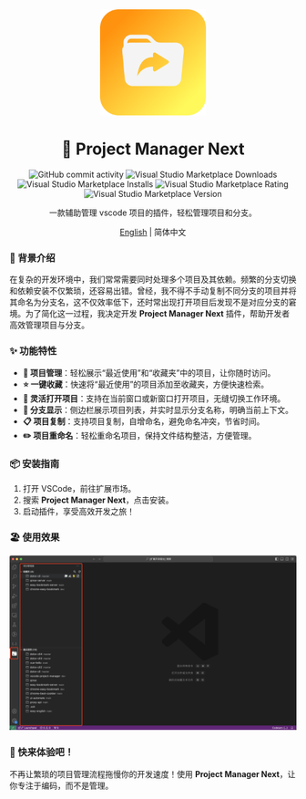 <div align="center">

<img src="https://raw.githubusercontent.com/Dolov/vscode-project-manager/d92f35932d87b5692867752a4563fcb7f576123c/icon.svg" width="186" />

# 🌟 Project Manager Next

![GitHub commit activity](https://img.shields.io/github/commit-activity/y/dolov/vscode-project-manager)
![Visual Studio Marketplace Downloads](https://img.shields.io/visual-studio-marketplace/d/dolov.Project-manager-next)
![Visual Studio Marketplace Installs](https://img.shields.io/visual-studio-marketplace/i/dolov.Project-manager-next)
![Visual Studio Marketplace Rating](https://img.shields.io/visual-studio-marketplace/r/dolov.Project-manager-next)
![Visual Studio Marketplace Version](https://img.shields.io/visual-studio-marketplace/v/dolov.Project-manager-next)

</div>

<div align="center">

一款辅助管理 vscode 项目的插件，轻松管理项目和分支。

[English](./README.en-US.md) | 简体中文

</div>

### 🚀 背景介绍

在复杂的开发环境中，我们常常需要同时处理多个项目及其依赖。频繁的分支切换和依赖安装不仅繁琐，还容易出错。曾经，我不得不手动复制不同分支的项目并将其命名为分支名，这不仅效率低下，还时常出现打开项目后发现不是对应分支的窘境。为了简化这一过程，我决定开发 **Project Manager Next** 插件，帮助开发者高效管理项目与分支。

### ✨ 功能特性

- **📂 项目管理**：轻松展示“最近使用”和“收藏夹”中的项目，让你随时访问。
- **⭐ 一键收藏**：快速将“最近使用”的项目添加至收藏夹，方便快速检索。
- **🔄 灵活打开项目**：支持在当前窗口或新窗口打开项目，无缝切换工作环境。
- **🌿 分支显示**：侧边栏展示项目列表，并实时显示分支名称，明确当前上下文。
- **📋 项目复制**：支持项目复制，自增命名，避免命名冲突，节省时间。
- **✏️ 项目重命名**：轻松重命名项目，保持文件结构整洁，方便管理。

### 📦 安装指南

1. 打开 VSCode，前往扩展市场。
2. 搜索 **Project Manager Next**，点击安装。
3. 启动插件，享受高效开发之旅！

### 🏖️ 使用效果

![img](https://github.com/Dolov/vscode-project-manager/blob/dev/screenshot/WechatIMG41.jpg?raw=true)

### 🎉 快来体验吧！

不再让繁琐的项目管理流程拖慢你的开发速度！使用 **Project Manager Next**，让你专注于编码，而不是管理。
